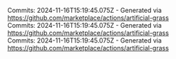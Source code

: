 Commits: 2024-11-16T15:19:45.075Z - Generated via https://github.com/marketplace/actions/artificial-grass
<br>
Commits: 2024-11-16T15:19:45.075Z - Generated via https://github.com/marketplace/actions/artificial-grass
<br>
Commits: 2024-11-16T15:19:45.075Z - Generated via https://github.com/marketplace/actions/artificial-grass
<br>
